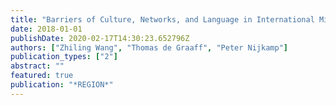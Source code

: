 ```yaml
---
title: "Barriers of Culture, Networks, and Language in International Migration: A Review"
date: 2018-01-01
publishDate: 2020-02-17T14:30:23.652796Z
authors: ["Zhiling Wang", "Thomas de Graaff", "Peter Nijkamp"]
publication_types: ["2"]
abstract: ""
featured: true
publication: "*REGION*"
---
```


